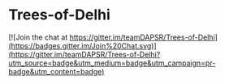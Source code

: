 # Trees-of-Delhi 

[![Join the chat at https://gitter.im/teamDAPSR/Trees-of-Delhi](https://badges.gitter.im/Join%20Chat.svg)](https://gitter.im/teamDAPSR/Trees-of-Delhi?utm_source=badge&utm_medium=badge&utm_campaign=pr-badge&utm_content=badge)
